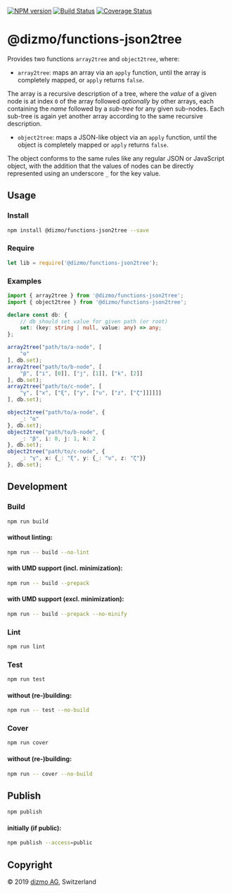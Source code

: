 [![NPM version](https://badge.fury.io/js/%40dizmo%2Ffunctions-json2tree.svg)](https://npmjs.org/package/@dizmo/functions-json2tree)
[![Build Status](https://travis-ci.org/dizmo/functions-json2tree.svg?branch=master)](https://travis-ci.org/dizmo/functions-json2tree)
[![Coverage Status](https://coveralls.io/repos/github/dizmo/functions-json2tree/badge.svg?branch=master)](https://coveralls.io/github/dizmo/functions-json2tree?branch=master)

# @dizmo/functions-json2tree

Provides two functions `array2tree` and `object2tree`, where:

* `array2tree`: maps an array via an `apply` function, until the array is completely mapped, or `apply` returns `false`.

The array is a recursive description of a tree, where the *value* of a given node is at index `0` of the array followed *optionally* by other arrays, each containing the *name* followed by a *sub-tree* for any given sub-nodes. Each sub-tree is again yet another array according to the same recursive description.

* `object2tree`: maps a JSON-like object via an `apply` function, until the object is completely mapped or `apply` returns `false`.

The object conforms to the same rules like any regular JSON or JavaScript object, with the addition that the values of nodes can be directly represented using an underscore `_` for the key value.

## Usage

### Install

```sh
npm install @dizmo/functions-json2tree --save
```

### Require

```javascript
let lib = require('@dizmo/functions-json2tree');
```

### Examples

```typescript
import { array2tree } from '@dizmo/functions-json2tree';
import { object2tree } from '@dizmo/functions-json2tree';
```

```typescript
declare const db: {
    // db should set value for given path (or root)
    set: (key: string | null, value: any) => any;
};
```

```typescript
array2tree("path/to/a-node", [
    "α"
], db.set);
array2tree("path/to/b-node", [
    "β", ["i", [0]], ["j", [1]], ["k", [2]]
], db.set);
array2tree("path/to/c-node", [
    "γ", ["x", ["ξ", ["y", ["υ", ["z", ["ζ"]]]]]]
], db.set);
```

```typescript
object2tree("path/to/a-node", {
    _: "α"
}, db.set);
object2tree("path/to/b-node", {
    _: "β", i: 0, j: 1, k: 2
}, db.set);
object2tree("path/to/c-node", {
    _: "γ", x: {_: "ξ", y: {_: "υ", z: "ζ"}}
}, db.set);
```

## Development

### Build

```sh
npm run build
```

#### without linting:

```sh
npm run -- build --no-lint
```

#### with UMD support (incl. minimization):

```sh
npm run -- build --prepack
```

#### with UMD support (excl. minimization):

```sh
npm run -- build --prepack --no-minify
```

### Lint

```sh
npm run lint
```

### Test

```sh
npm run test
```

#### without (re-)building:

```sh
npm run -- test --no-build
```

### Cover

```sh
npm run cover
```

#### without (re-)building:

```sh
npm run -- cover --no-build
```

## Publish

```sh
npm publish
```

#### initially (if public):

```sh
npm publish --access=public
```

## Copyright

 © 2019 [dizmo AG](http://dizmo.com/), Switzerland

